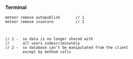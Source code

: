 ### Terminal

    meteor remove autopublish       // 1
    meteor remove insecure          // 2
      
    
    
    // 1 -  so data is no longer shared with
    //      all users indescriminately
    // 2 -  so database can't be manipulated from the client
            except by method calls